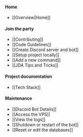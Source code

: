 #### Home

* [[Overview|Home]]

#### Join the party

* [[Contributing]]
* [[Code Guidelines]]
* [[Create Discord server and bot]]
* [[Setup project locally]]
* [[Add a new command]]
* [[JDA Tips and Tricks]]

#### Project documentation

* [[Tech Stack]]

#### Maintenance

* [[Discord Bot Details]]
* [[Access the VPS]]
* [[View the logs]]
* [[Shutdown or restart of the bot]]
* [[Reset or edit the databases]]